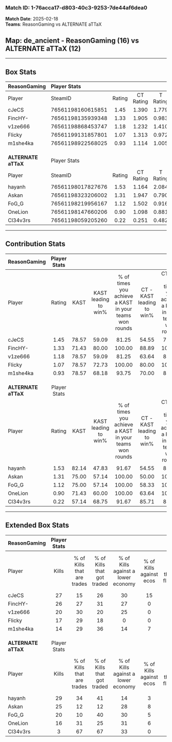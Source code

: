 ### Match ID: 1-76acca17-d803-40c3-9253-7de44af6dea0  
**Match Date**: 2025-02-18  
**Teams**: ReasonGaming vs ALTERNATE aTTaX  

## **Map**: de_ancient - ReasonGaming (16) vs ALTERNATE aTTaX (12)  
---  

## Box Stats  

| **ReasonGaming**    | Player Stats      |        |           |          |       |      |       |         |        |      |     |
| :- | :- | :-: | :-: | :-: | :-: | :-: | :-: | :-: | :-: | :-: | :-: |
| Player              | SteamID           | Rating | CT Rating | T Rating | KAST  | ADR  | Kills | Assists | Deaths | K/D  | HS% |
| cJeCS               | 76561198160615851 |  1.45  |   1.390   |  1.779   | 78.57 | 96.7 |  27   |    3    |   18   | 1.50 | 55  |
| FincHY-             | 76561198135939348 |  1.33  |   1.905   |  0.983   | 71.43 | 93.8 |  26   |    3    |   19   | 1.37 | 50  |
| v1ze666             | 76561198868453747 |  1.18  |   1.232   |  1.410   | 78.57 | 95.6 |  20   |   10    |   22   | 0.91 | 80  |
| Flicky              | 76561199131857801 |  1.07  |   1.313   |  0.972   | 78.57 | 58.1 |  17   |    3    |   15   | 1.13 | 35  |
| m1she4ka            | 76561198922568025 |  0.93  |   1.114   |  1.005   | 78.57 | 64.5 |  14   |    5    |   19   | 0.74 | 50  |
|                     |                   |        |           |          |       |      |       |         |        |      |     |
|                     |                   |        |           |          |       |      |       |         |        |      |     |
|                     |                   |        |           |          |       |      |       |         |        |      |     |
| **ALTERNATE aTTaX** | Player Stats      |        |           |          |       |      |       |         |        |      |     |
| Player              | SteamID           | Rating | CT Rating | T Rating | KAST  | ADR  | Kills | Assists | Deaths | K/D  | HS% |
| hayanh              | 76561198017827676 |  1.53  |   1.164   |  2.084   | 82.14 | 97.8 |  29   |    5    |   19   | 1.53 | 48  |
| Askan               | 76561198323206002 |  1.31  |   1.947   |  0.790   | 75.00 | 79.5 |  25   |    4    |   18   | 1.39 | 36  |
| FoG_G               | 76561198219956167 |  1.12  |   1.502   |  0.916   | 75.00 | 86.4 |  20   |    9    |   22   | 0.91 | 75  |
| OneLion             | 76561198147660206 |  0.90  |   1.098   |  0.881   | 71.43 | 63.0 |  16   |    5    |   21   | 0.76 | 50  |
| Cl34v3rs            | 76561198059205260 |  0.22  |   0.251   |  0.482   | 57.14 | 26.0 |   3   |    7    |   24   | 0.13 | 33  |
---  

## Contribution Stats  

| **ReasonGaming**    | Player Stats |       |                      |                                                        |                           |                                                             |                          |                                                            |
| :- | :-: | :-: | :-: | :-: | :-: | :-: | :-: | :-: |
| Player              |    Rating    | KAST  | KAST leading to win% | % of times you achieve a KAST in your teams won rounds | CT - KAST leading to win% | CT - % of times you achieve a KAST in your teams won rounds | T - KAST leading to win% | T - % of times you achieve a KAST in your teams won rounds |
| cJeCS               |     1.45     | 78.57 |        59.09         |                         81.25                          |           54.55           |                            75.00                            |          63.64           |                           87.50                            |
| FincHY-             |     1.33     | 71.43 |        80.00         |                         100.00                         |           88.89           |                           100.00                            |          72.73           |                           100.00                           |
| v1ze666             |     1.18     | 78.57 |        59.09         |                         81.25                          |           63.64           |                            87.50                            |          54.55           |                           75.00                            |
| Flicky              |     1.07     | 78.57 |        72.73         |                         100.00                         |           80.00           |                           100.00                            |          66.67           |                           100.00                           |
| m1she4ka            |     0.93     | 78.57 |        68.18         |                         93.75                          |           70.00           |                            87.50                            |          66.67           |                           100.00                           |
|                     |              |       |                      |                                                        |                           |                                                             |                          |                                                            |
|                     |              |       |                      |                                                        |                           |                                                             |                          |                                                            |
|                     |              |       |                      |                                                        |                           |                                                             |                          |                                                            |
| **ALTERNATE aTTaX** | Player Stats |       |                      |                                                        |                           |                                                             |                          |                                                            |
| Player              |    Rating    | KAST  | KAST leading to win% | % of times you achieve a KAST in your teams won rounds | CT - KAST leading to win% | CT - % of times you achieve a KAST in your teams won rounds | T - KAST leading to win% | T - % of times you achieve a KAST in your teams won rounds |
| hayanh              |     1.53     | 82.14 |        47.83         |                         91.67                          |           54.55           |                            85.71                            |          41.67           |                           100.00                           |
| Askan               |     1.31     | 75.00 |        57.14         |                         100.00                         |           50.00           |                           100.00                            |          71.43           |                           100.00                           |
| FoG_G               |     1.12     | 75.00 |        57.14         |                         100.00                         |           58.33           |                           100.00                            |          55.56           |                           100.00                           |
| OneLion             |     0.90     | 71.43 |        60.00         |                         100.00                         |           63.64           |                           100.00                            |          55.56           |                           100.00                           |
| Cl34v3rs            |     0.22     | 57.14 |        68.75         |                         91.67                          |           85.71           |                            85.71                            |          55.56           |                           100.00                           |
---  

## Extended Box Stats  

| **ReasonGaming**    | Player Stats |                            |                            |                                    |                         |                              |                                 |        |                             |                                     |                          |                               |                            |
| :- | :-: | :-: | :-: | :-: | :-: | :-: | :-: | :-: | :-: | :-: | :-: | :-: | :-: |
| Player              |    Kills     | % of Kills that are trades | % of Kills that got traded | % of Kills against a lower economy | % of Kills against ecos | % of Kills that are flawless | % of Kills that are close duels | Deaths | % of Deaths that get traded | % of Deaths against a lower economy | % of Deaths against ecos | % of Deaths that are flawless | % of Deaths that are close |
| cJeCS               |      27      |             15             |             26             |                 30                 |           15            |              70              |                4                |   18   |             44              |                 11                  |            6             |              61               |             0              |
| FincHY-             |      26      |             27             |             31             |                 27                 |            0            |              77              |                4                |   19   |             21              |                 11                  |            0             |              58               |             11             |
| v1ze666             |      20      |             30             |             20             |                 25                 |            0            |              75              |                0                |   22   |             36              |                  9                  |            0             |              55               |             14             |
| Flicky              |      17      |             29             |             18             |                 0                  |            0            |              71              |                6                |   15   |             20              |                  7                  |            0             |              87               |             0              |
| m1she4ka            |      14      |             29             |             36             |                 14                 |            7            |              71              |               14                |   19   |             32              |                  5                  |            0             |              53               |             5              |
|                     |              |                            |                            |                                    |                         |                              |                                 |        |                             |                                     |                          |                               |                            |
|                     |              |                            |                            |                                    |                         |                              |                                 |        |                             |                                     |                          |                               |                            |
|                     |              |                            |                            |                                    |                         |                              |                                 |        |                             |                                     |                          |                               |                            |
| **ALTERNATE aTTaX** | Player Stats |                            |                            |                                    |                         |                              |                                 |        |                             |                                     |                          |                               |                            |
| Player              |    Kills     | % of Kills that are trades | % of Kills that got traded | % of Kills against a lower economy | % of Kills against ecos | % of Kills that are flawless | % of Kills that are close duels | Deaths | % of Deaths that get traded | % of Deaths against a lower economy | % of Deaths against ecos | % of Deaths that are flawless | % of Deaths that are close |
| hayanh              |      29      |             34             |             41             |                 14                 |            3            |              55              |               10                |   19   |             16              |                 11                  |            0             |              74               |             16             |
| Askan               |      25      |             12             |             12             |                 28                 |            8            |              64              |                4                |   18   |             33              |                  6                  |            0             |              78               |             0              |
| FoG_G               |      20      |             10             |             40             |                 30                 |            5            |              65              |                5                |   22   |             27              |                 14                  |            0             |              68               |             0              |
| OneLion             |      16      |             31             |             25             |                 31                 |            6            |              63              |                6                |   21   |             24              |                 10                  |            5             |              71               |             10             |
| Cl34v3rs            |      3       |             67             |             67             |                 33                 |            0            |              67              |                0                |   24   |             29              |                 17                  |            4             |              79               |             0              |
